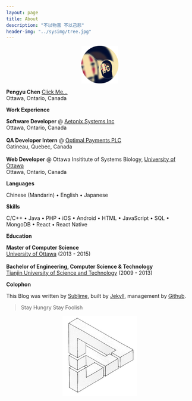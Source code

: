 ```yaml
---
layout: page
title: About
description: "不以物喜 不以己悲"
header-img: "../sysimg/tree.jpg"
---
```



<center>
    <p><img src="../sysimg/yagamilaito.png" align="center" width="20%"></p>
</center>


<b>Pengyu Chen</b> <a target="_blank" href="../extrapage/me.html"> Click Me...</a> <br />
Ottawa, Ontario, Canada <br />


**Work Experience**

<b>Software Developer</b> @ [Aetonix Systems Inc][ae] <br />
Ottawa, Ontario, Canada <br />
<br />
<b>QA Developer Intern</b> @ [Optimal Payments PLC][op] <br />
Gatineau, Quebec, Canada <br />
<br />
<b>Web Developer</b> @ Ottawa Insititute of Systems Biology, [University of Ottawa][uo] <br />
Ottawa, Ontario, Canada


**Languages**

Chinese (Mandarin) • English • Japanese


**Skills**

C/C++ • Java • PHP • iOS • Android • HTML • JavaScript • SQL • MongoDB • React • React Native


**Education**


<!--<img src="../sysimg/uOttawa_Logo.png" align="center" width="20%">-->
<b>Master of Computer Science</b> <br />
[University of Ottawa][uo] (2013 - 2015)<br />
<br />
<b>Bachelor of Engineering, Computer Science & Technology</b> <br />
[Tianjin University of Science and Technology][tust] (2009 - 2013)



**Colophon**

This Blog was written by [Sublime][s], built by [Jekyll][j], management by [Github][gh].

> Stay Hungry Stay Foolish

<center>
    <p><img src="../sysimg/triangle.png" align="center" width="40%"></p>
</center>


[ae]: http://www.aetonix.com/
[op]: https://www.paysafe.com/
[uo]: http://www.uottawa.ca/
[m]: mailto:chinhouu1992@gmail.com
[g]: https://github.com/Shongsu
[l]: https://ca.linkedin.com/pub/pengyu-chen/86/538/852
[s]: http://www.sublimetext.com/
[j]: http://jekyllrb.com
[gh]: https://github.com/
[h]: http://hgtip.com/
[uo]: http://www.uottawa.ca/en
[tust]: http://www.tust.edu.cn/
